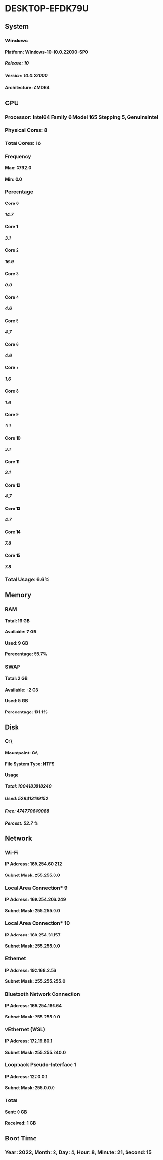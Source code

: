 # DESKTOP-EFDK79U
## System
### Windows
#### Platform: Windows-10-10.0.22000-SP0
##### Release: 10
##### Version: 10.0.22000
#### Architecture: AMD64
## CPU
### Processor: Intel64 Family 6 Model 165 Stepping 5, GenuineIntel
### Physical Cores: 8
### Total Cores: 16
### Frequency
#### Max: 3792.0
#### Min: 0.0
### Percentage
#### Core 0
##### 14.7
#### Core 1
##### 3.1
#### Core 2
##### 16.9
#### Core 3
##### 0.0
#### Core 4
##### 4.6
#### Core 5
##### 4.7
#### Core 6
##### 4.6
#### Core 7
##### 1.6
#### Core 8
##### 1.6
#### Core 9
##### 3.1
#### Core 10
##### 3.1
#### Core 11
##### 3.1
#### Core 12
##### 4.7
#### Core 13
##### 4.7
#### Core 14
##### 7.8
#### Core 15
##### 7.8
### Total Usage: 6.6%
## Memory
### RAM 
#### Total: 16 GB
#### Available: 7 GB
#### Used: 9 GB
#### Perecentage: 55.7%
### SWAP
#### Total: 2 GB
#### Available: -2 GB
#### Used: 5 GB
#### Perecentage: 191.1%
## Disk
###  C:\
#### Mountpoint:  C:\
#### File System Type:  NTFS
#### Usage
##### Total:  1004183818240
##### Used:  529413169152
##### Free:  474770649088
##### Percent:  52.7 %
## Network
###  Wi-Fi
#### IP Address:  169.254.60.212
#### Subnet Mask:  255.255.0.0
###  Local Area Connection* 9
#### IP Address:  169.254.206.249
#### Subnet Mask:  255.255.0.0
###  Local Area Connection* 10
#### IP Address:  169.254.31.157
#### Subnet Mask:  255.255.0.0
###  Ethernet
#### IP Address:  192.168.2.56
#### Subnet Mask:  255.255.255.0
###  Bluetooth Network Connection
#### IP Address:  169.254.186.64
#### Subnet Mask:  255.255.0.0
###  vEthernet (WSL)
#### IP Address:  172.19.80.1
#### Subnet Mask:  255.255.240.0
###  Loopback Pseudo-Interface 1
#### IP Address:  127.0.0.1
#### Subnet Mask:  255.0.0.0
### Total
#### Sent: 0 GB
#### Received: 1 GB
## Boot Time
### Year: 2022, Month: 2, Day: 4, Hour: 8, Minute: 21, Second: 15